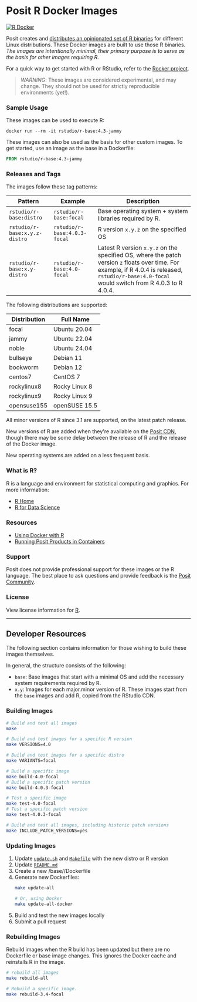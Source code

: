 # Posit R Docker Images

[![R Docker](https://github.com/rstudio/r-docker/actions/workflows/build.yml/badge.svg)](https://github.com/rstudio/r-docker/actions/workflows/build.yml)

Posit creates and [distributes an opinionated set of R
binaries](https://github.com/rstudio/r-builds) for different Linux
distributions. These Docker images are built to use those R binaries. *The
images are intentionally minimal, their primary purpose is to serve as the
basis for other images requiring R.* 

For a quick way to get started with R or RStudio, 
refer to the [Rocker project](https://www.rocker-project.org/).

> *WARNING*: These images are considered experimental, and may change. They should
> not be used for strictly reproducible environments (yet!). 

### Sample Usage

These images can be used to execute R:

```
docker run --rm -it rstudio/r-base:4.3-jammy
```

These images can also be used as the basis for other custom images. To get
started, use an image as the base in a Dockerfile:

```dockerfile
FROM rstudio/r-base:4.3-jammy
```

### Releases and Tags

The images follow these tag patterns: 

| Pattern | Example | Description |
| --- | --- | --- | 
| `rstudio/r-base:distro` | `rstudio/r-base:focal` |  Base operating system + system libraries required by R. |
| `rstudio/r-base:x.y.z-distro` | `rstudio/r-base:4.0.3-focal` | R version `x.y.z` on the specified OS |
| `rstudio/r-base:x.y-distro` | `rstudio/r-base:4.0-focal` | Latest R version `x.y.z` on the specified OS, where the patch version `z` floats over time. For example, if R 4.0.4 is released, `rstudio/r-base:4.0-focal` would switch from R 4.0.3 to R 4.0.4.|


The following distributions are supported:  

| Distribution  | Full Name |
| ------------- |-----------|
| focal         | Ubuntu 20.04 |
| jammy         | Ubuntu 22.04 |
| noble         | Ubuntu 24.04 |
| bullseye      | Debian 11 |
| bookworm      | Debian 12 |
| centos7       | CentOS 7 |
| rockylinux8   | Rocky Linux 8 |
| rockylinux9   | Rocky Linux 9 |
| opensuse155   | openSUSE 15.5 |

All minor versions of R since 3.1 are supported, on the latest patch release.

New versions of R are added when they're available on the
[Posit CDN](https://cdn.posit.co/r/versions.json), though there may be
some delay between the release of R and the release of the Docker image.

New operating systems are added on a less frequent basis. 


### What is R?

R is a language and environment for statistical computing and graphics. For more information:

- [R Home](https://www.r-project.org/about.html)
- [R for Data Science](https://r4ds.had.co.nz/) 

### Resources

- [Using Docker with R](https://solutions.posit.co/envs-pkgs/environments/docker/)
- [Running Posit Products in Containers](https://solutions.posit.co/architecting/docker/) 

### Support

Posit does not provide professional support for these images or the R
language. The best place to ask questions and provide feedback is the [Posit
Community](https://community.rstudio.com/).

### License

View license information for [R](https://www.r-project.org/Licenses/).


---

## Developer Resources

The following section contains information for those wishing to build these
images themselves.

In general, the structure consists of the following:

- `base`: Base images that start with a minimal OS and add the necessary system
  requirements required by R.
- `x.y`: Images for each major.minor version of R. These images start from the
  `base` images and add R, copied from the RStudio CDN. 


### Building Images

```bash
# Build and test all images
make

# Build and test images for a specific R version
make VERSIONS=4.0

# Build and test images for a specific distro
make VARIANTS=focal

# Build a specific image
make build-4.0-focal
# Build a specific patch version
make build-4.0.3-focal

# Test a specific image
make test-4.0-focal
# Test a specific patch version
make test-4.0.3-focal

# Build and test all images, including historic patch versions
make INCLUDE_PATCH_VERSIONS=yes
```

### Updating Images

1. Update [`update.sh`](update.sh) and [`Makefile`](Makefile) with the new distro or R version
2. Update [`README.md`](README.md)
3. Create a new /base/<distro>/Dockerfile
4. Generate new Dockerfiles:
    ```bash
    make update-all

    # Or, using Docker
    make update-all-docker
    ```
5. Build and test the new images locally
6. Submit a pull request

### Rebuilding Images

Rebuild images when the R build has been updated but there are no Dockerfile or base image changes.
This ignores the Docker cache and reinstalls R in the image.

```bash
# rebuild all images
make rebuild-all

# Rebuild a specific image.
make rebuild-3.4-focal
```
